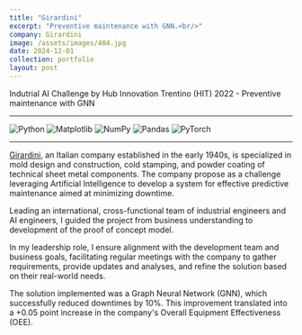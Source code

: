 ```yaml
---
title: "Girardini"
excerpt: "Preventive maintenance with GNN.<br/>"
company: Girardini
image: /assets/images/404.jpg
date: 2024-12-01
collection: portfolio
layout: post
---
```


Indutrial AI Challenge by Hub Innovation Trentino (HIT) 2022 - Preventive maintenance with GNN

---

![Python](https://img.shields.io/badge/python-3670A0?style=flat&logo=python&logoColor=ffdd54) ![Matplotlib](https://img.shields.io/badge/Matplotlib-%23ffffff.svg?style=flat&logo=Matplotlib&logoColor=black) ![NumPy](https://img.shields.io/badge/numpy-%23013243.svg?style=flat&logo=numpy&logoColor=white) ![Pandas](https://img.shields.io/badge/pandas-%23150458.svg?style=flat&logo=pandas&logoColor=white) ![PyTorch](https://img.shields.io/badge/PyTorch-%23EE4C2C.svg?style=flat&logo=PyTorch&logoColor=white)

---

[Girardini](https://www.girardini.it), an Italian company established in the early 1940s, is specialized in mold design and construction, cold stamping, and powder coating of technical sheet metal components.
The company propose as a challenge leveraging Artificial Intelligence to develop a system for effective predictive maintenance aimed at minimizing downtime.

Leading an international, cross-functional team of industrial engineers and AI engineers, I guided the project from business understanding to development of the proof of concept model.

In my leadership role, I ensure alignment with the development team and business goals, facilitating regular meetings with the company to gather requirements, provide updates and analyses, and refine the solution based on their real-world needs.

The solution implemented was a Graph Neural Network (GNN), which successfully reduced downtimes by 10%. This improvement translated into a +0.05 point increase in the company's Overall Equipment Effectiveness (OEE).

